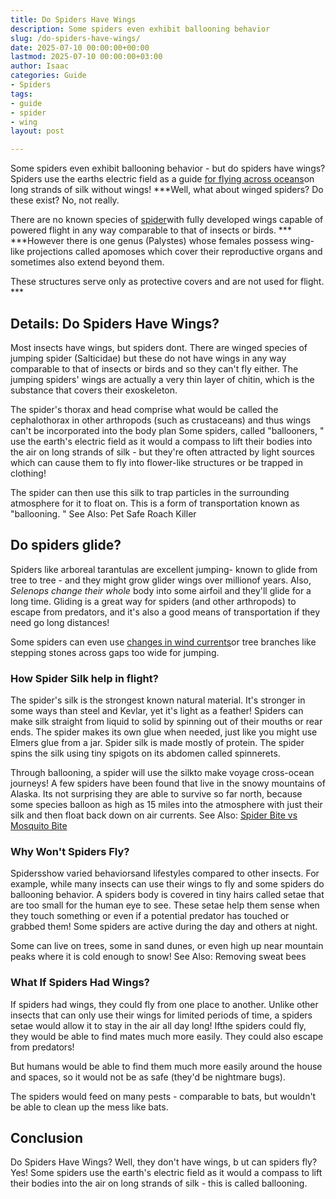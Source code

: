 ```yaml
---
title: Do Spiders Have Wings
description: Some spiders even exhibit ballooning behavior
slug: /do-spiders-have-wings/
date: 2025-07-10 00:00:00+00:00
lastmod: 2025-07-10 00:00:00+03:00
author: Isaac
categories: Guide
- Spiders
tags:
- guide
- spider
- wing
layout: post

---
```

Some spiders even exhibit ballooning behavior - but do spiders have wings? Spiders use the earths electric field as a guide [for flying across oceans](https://www.sciencenews.org/blog/wild-things/trapdoor-spiders-australia-africa)on long strands of silk without wings! ***Well, what about winged spiders? Do these exist? No, not really.

There are no known species of [spider](https://pestpolicy.com/can-you-drown-a-spider/)with fully developed wings capable of powered flight in any way comparable to that of insects or birds. *** ***However there is one genus (Palystes) whose females possess wing-like projections called apomoses which cover their reproductive organs and sometimes also extend beyond them.

These structures serve only as protective covers and are not used for flight. ***

##  Details: Do Spiders Have Wings?

Most insects have wings, but spiders dont. There are winged species of jumping spider (Salticidae) but these do not have wings in any way comparable to that of insects or birds and so they can't fly either. The jumping spiders' wings are actually a very thin layer of chitin, which is the substance that covers their exoskeleton.

The spider's thorax and head comprise what would be called the cephalothorax in other arthropods (such as crustaceans) and thus wings can't be incorporated into the body plan Some spiders, called "ballooners, " use the earth's electric field as it would a compass to lift their bodies into the air on long strands of silk - but they're often attracted by light sources which can cause them to fly into flower-like structures or be trapped in clothing!

The spider can then use this silk to trap particles in the surrounding atmosphere for it to float on. This is a form of transportation known as "ballooning. " See Also: Pet Safe Roach Killer

##  Do spiders glide?

Spiders like arboreal tarantulas are excellent jumping- known to glide from tree to tree - and they might grow glider wings over millionof years. Also, *Selenops change their whole* body into some airfoil and they'll glide for a long time. Gliding is a great way for spiders (and other arthropods) to escape from predators, and it's also a good means of transportation if they need go long distances!

Some spiders can even use [changes in wind currents](https://pestpolicy.com/how-to-get-rid-of-brown-recluse-spiders/)or tree branches like stepping stones across gaps too wide for jumping.

###  How Spider Silk help in flight?

The spider's silk is the strongest known natural material. It's stronger in some ways than steel and Kevlar, yet it's light as a feather! Spiders can make silk straight from liquid to solid by spinning out of their mouths or rear ends. The spider makes its own glue when needed, just like you might use Elmers glue from a jar. Spider silk is made mostly of protein. The spider spins the silk using tiny spigots on its abdomen called spinnerets.

Through ballooning, a spider will use the silkto make voyage cross-ocean journeys! A few spiders have been found that live in the snowy mountains of Alaska. Its not surprising they are able to survive so far north, because some species balloon as high as 15 miles into the atmosphere with just their silk and then float back down on air currents. See Also: [Spider Bite vs Mosquito Bite](https://pestpolicy.com/spider-bite-vs-mosquito-bite/)

###  Why Won't Spiders Fly?

Spidersshow varied behaviorsand lifestyles compared to other insects. For example, while many insects can use their wings to fly and some spiders do ballooning behavior. A spiders body is covered in tiny hairs called setae that are too small for the human eye to see. These setae help them sense when they touch something or even if a potential predator has touched or grabbed them! Some spiders are active during the day and others at night.

Some can live on trees, some in sand dunes, or even high up near mountain peaks where it is cold enough to snow! See Also: Removing sweat bees

###  What If Spiders Had Wings?

If spiders had wings, they could fly from one place to another. Unlike other insects that can only use their wings for limited periods of time, a spiders setae would allow it to stay in the air all day long! Ifthe spiders could fly, they would be able to find mates much more easily. They could also escape from predators!

But humans would be able to find them much more easily around the house and spaces, so it would not be as safe (they'd be nightmare bugs).

The spiders would feed on many pests - comparable to bats, but wouldn't be able to clean up the mess like bats.

##  Conclusion

Do Spiders Have Wings? Well, they don't have wings, b ut can spiders fly? Yes! Some spiders use the earth's electric field as it would a compass to lift their bodies into the air on long strands of silk - this is called ballooning.